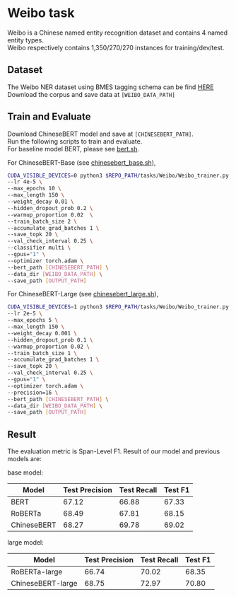 # Weibo task 
Weibo is a Chinese named entity recognition dataset and contains 4 named entity types. <br>
Weibo respectively contains 1,350/270/270 instances for training/dev/test.

## Dataset
The Weibo NER dataset using BMES tagging schema can be find [HERE](https://drive.google.com/file/d/1ZRE5r-PbdNF1KeklZbt4CZrAWnc8agys/view?usp=sharing)  
Download the corpus and save data at `[WEIBO_DATA_PATH]`


## Train and Evaluate
Download ChineseBERT model and save at `[CHINESEBERT_PATH]`.  
Run the following scripts to train and evaluate. <br>
For baseline model BERT, please see [bert.sh](../baseline/weibo/bert.sh).

For ChineseBERT-Base (see [chinesebert_base.sh](./chinesebert_base.sh)), 

```bash 
CUDA_VISIBLE_DEVICES=0 python3 $REPO_PATH/tasks/Weibo/Weibo_trainer.py \
--lr 4e-5 \
--max_epochs 10 \
--max_length 150 \
--weight_decay 0.01 \
--hidden_dropout_prob 0.2 \
--warmup_proportion 0.02  \
--train_batch_size 2 \
--accumulate_grad_batches 1 \
--save_topk 20 \
--val_check_interval 0.25 \
--classifier multi \
--gpus="1" \
--optimizer torch.adam \
--bert_path [CHINESEBERT_PATH] \
--data_dir [WEIBO_DATA_PATH] \
--save_path [OUTPUT_PATH] 
```

For ChineseBERT-Large (see [chinesebert_large.sh](./chinesebert_large.sh)), 

```bash
CUDA_VISIBLE_DEVICES=1 python3 $REPO_PATH/tasks/Weibo/Weibo_trainer.py \
--lr 2e-5 \
--max_epochs 5 \
--max_length 150 \
--weight_decay 0.001 \
--hidden_dropout_prob 0.1 \
--warmup_proportion 0.02 \
--train_batch_size 1 \
--accumulate_grad_batches 1 \
--save_topk 20 \
--val_check_interval 0.25 \
--gpus="1" \
--optimizer torch.adam \
--precision=16 \
--bert_path [CHINESEBERT_PATH] \
--data_dir [WEIBO_DATA_PATH] \
--save_path [OUTPUT_PATH] 
```

## Result
The evaluation metric is Span-Level F1. 
Result of our model and previous models are:

base model: 

| Model  |  Test Precision |  Test Recall |  Test F1 |  
|  ----  | ----  | ----  | ----  |
| BERT | 67.12 | 66.88 |  67.33 |
| RoBERTa | 68.49 | 67.81 | 68.15 |
| ChineseBERT | 68.27 | 69.78 | 69.02 |

large model:

| Model  |  Test Precision |  Test Recall |  Test F1 |  
|   ---- | ----  | ----  | ----  |
| RoBERTa-large |  66.74 | 70.02 | 68.35 |
| ChineseBERT-large | 68.75 | 72.97 | 70.80 |
